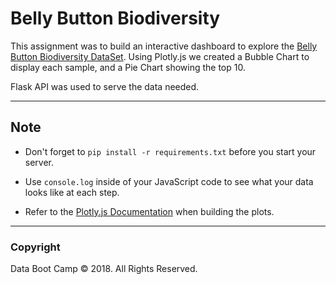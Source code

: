 # Belly Button Biodiversity


This assignment was to build an interactive dashboard to explore the [Belly Button Biodiversity DataSet](http://robdunnlab.com/projects/belly-button-biodiversity/). Using Plotly.js we created a Bubble Chart to display each sample, and a Pie Chart showing the top 10.

Flask API was used to serve the data needed.

- - -

## Note

* Don't forget to `pip install -r requirements.txt` before you start your server.

* Use `console.log` inside of your JavaScript code to see what your data looks like at each step.

* Refer to the [Plotly.js Documentation](https://plot.ly/javascript/) when building the plots.

- - -

### Copyright

Data Boot Camp © 2018. All Rights Reserved.
